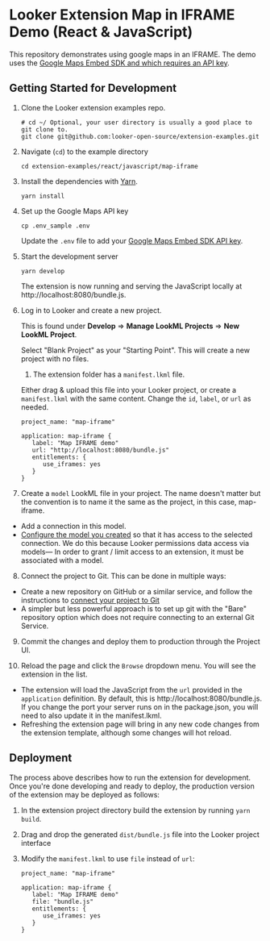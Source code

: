 # Looker Extension Map in IFRAME Demo (React & JavaScript)

This repository demonstrates using google maps in an IFRAME. The demo uses the [Google Maps Embed SDK and which requires an API key](https://developers.google.com/maps/documentation/embed/embedding-map).

## Getting Started for Development

1. Clone the Looker extension examples repo.

   ```
   # cd ~/ Optional, your user directory is usually a good place to git clone to.
   git clone git@github.com:looker-open-source/extension-examples.git
   ```

2. Navigate (`cd`) to the example directory

   ```
   cd extension-examples/react/javascript/map-iframe
   ```

3. Install the dependencies with [Yarn](https://yarnpkg.com/).

   ```
   yarn install
   ```

4. Set up the Google Maps API key

   ```
   cp .env_sample .env
   ```

   Update the `.env` file to add your [Google Maps Embed SDK API key](https://developers.google.com/maps/documentation/embed/embedding-map).

5. Start the development server

   ```
   yarn develop
   ```

   The extension is now running and serving the JavaScript locally at http://localhost:8080/bundle.js.

6. Log in to Looker and create a new project.

   This is found under **Develop** => **Manage LookML Projects** => **New LookML Project**.

   Select "Blank Project" as your "Starting Point". This will create a new project with no files.

   1. The extension folder has a `manifest.lkml` file.

   Either drag & upload this file into your Looker project, or create a `manifest.lkml` with the same content. Change the `id`, `label`, or `url` as needed.

   ```
   project_name: "map-iframe"

   application: map-iframe {
      label: "Map IFRAME demo"
      url: "http://localhost:8080/bundle.js"
      entitlements: {
         use_iframes: yes
      }
   }
   ```

7. Create a `model` LookML file in your project. The name doesn't matter but the convention is to name it the same as the project, in this case, map-iframe.

- Add a connection in this model.
- [Configure the model you created](https://docs.looker.com/data-modeling/getting-started/create-projects#configuring_a_model) so that it has access to the selected connection.
  We do this because Looker permissions data access via models— In order to grant / limit access to an extension, it must be associated with a model.

8. Connect the project to Git. This can be done in multiple ways:

- Create a new repository on GitHub or a similar service, and follow the instructions to [connect your project to Git](https://docs.looker.com/data-modeling/getting-started/setting-up-git-connection)
- A simpler but less powerful approach is to set up git with the "Bare" repository option which does not require connecting to an external Git Service.

9. Commit the changes and deploy them to production through the Project UI.

10. Reload the page and click the `Browse` dropdown menu. You will see the extension in the list.

- The extension will load the JavaScript from the `url` provided in the `application` definition. By default, this is http://localhost:8080/bundle.js. If you change the port your server runs on in the package.json, you will need to also update it in the manifest.lkml.
- Refreshing the extension page will bring in any new code changes from the extension template, although some changes will hot reload.

## Deployment

The process above describes how to run the extension for development. Once you're done developing and ready to deploy, the production version of the extension may be deployed as follows:

1. In the extension project directory build the extension by running `yarn build`.
2. Drag and drop the generated `dist/bundle.js` file into the Looker project interface
3. Modify the `manifest.lkml` to use `file` instead of `url`:

   ```
   project_name: "map-iframe"

   application: map-iframe {
      label: "Map IFRAME demo"
      file: "bundle.js"
      entitlements: {
         use_iframes: yes
      }
   }
   ```
